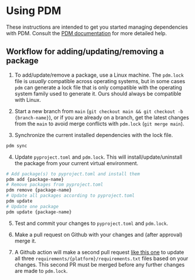 # Using PDM
These instructions are intended to get you started managing dependencies with PDM. Consult the [PDM documentation](https://pdm.fming.dev/latest/usage/dependency/) for more detailed help.

## Workflow for adding/updating/removing a package
1. To add/update/remove a package, use a Linux machine. The `pdm.lock` file is _usually_ compatible across operating systems, but in some cases `pdm` can generate a lock file that is only compatible with the operating system family used to generate it. Ours should always be compatible with Linux.

2. Start a new branch from `main` (`git checkout main && git checkout -b {branch-name}`), or if you are already on a branch, get the latest changes from the `main` to avoid merge conflicts with `pdm.lock` (`git merge main`).

3. Synchronize the current installed dependencies with the lock file.
```bash
pdm sync
```

4. Update `pyproject.toml` and `pdm.lock`. This will install/update/uninstall the package from your current virtual environment.
```bash
# Add package(s) to pyproject.toml and install them
pdm add {package-name}
# Remove packages from pyproject.toml
pdm remove {package-name}
# Update all packages according to pyproject.toml
pdm update
# Update one package
pdm update {package-name}
```

5. Test and commit your changes to `pyproject.toml` and `pdm.lock`.

6. Make a pull request on Github with your changes and (after approval) merge it.

7. A Github action will make a second pull request [like this one](https://github.com/aics-int/nuc-morph-analysis/pull/124) to update all three `requirements/{platform}/requirements.txt` files based on your changes. This second PR must be merged before any further changes are made to `pdm.lock`.